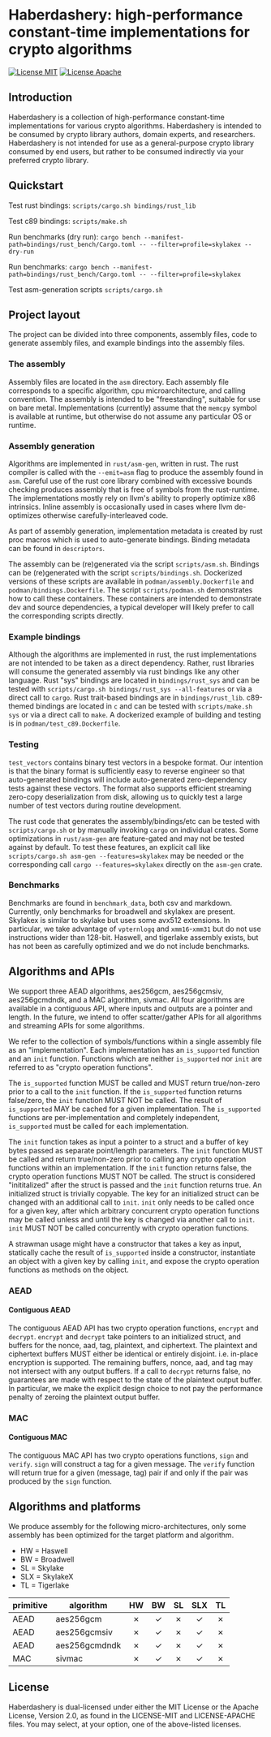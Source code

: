 # Haberdashery: high-performance constant-time implementations for crypto algorithms

[![License MIT](https://img.shields.io/badge/License-MIT-yellow.svg)](LICENSE-MIT)
[![License Apache](https://img.shields.io/badge/License-APACHE-yellow.svg)](LICENSE-APACHE)

## Introduction

Haberdashery is a collection of high-performance constant-time
implementations for various crypto algorithms. Haberdashery is intended to be
consumed by crypto library authors, domain experts, and researchers.
Haberdashery is not intended for use as a general-purpose crypto library
consumed by end users, but rather to be consumed indirectly via your
preferred crypto library.

## Quickstart
Test rust bindings: `scripts/cargo.sh bindings/rust_lib`

Test c89 bindings: `scripts/make.sh`

Run benchmarks (dry run): `cargo bench --manifest-path=bindings/rust_bench/Cargo.toml -- --filter=profile=skylakex --dry-run`

Run benchmarks: `cargo bench --manifest-path=bindings/rust_bench/Cargo.toml -- --filter=profile=skylakex`

Test asm-generation scripts `scripts/cargo.sh`

## Project layout
The project can be divided into three components, assembly files, code to
generate assembly files, and example bindings into the assembly files.

### The assembly
Assembly files are located in the `asm` directory. Each assembly file
corresponds to a specific algorithm, cpu microarchitecture, and calling
convention. The assembly is intended to be "freestanding", suitable for use
on bare metal. Implementations (currently) assume that the `memcpy` symbol is
available at runtime, but otherwise do not assume any particular OS or
runtime.

### Assembly generation
Algorithms are implemented in `rust/asm-gen`, written in rust. The rust
compiler is called with the `--emit=asm` flag to produce the assembly found
in `asm`. Careful use of the rust core library combined with excessive bounds
checking produces assembly that is free of symbols from the rust-runtime. The
implementations mostly rely on llvm's ability to properly optimize x86
intrinsics. Inline assembly is occasionally used in cases where llvm
de-optimizes otherwise carefully-interleaved code.

As part of assembly generation, implementation metadata is created by rust
proc macros which is used to auto-generate bindings. Binding metadata can be
found in `descriptors`.

The assembly can be (re)generated via the script `scripts/asm.sh`. Bindings
can be (re)generated with the script `scripts/bindings.sh`. Dockerized
versions of these scripts are available in `podman/assembly.Dockerfile` and
`podman/bindings.Dockerfile`. The script `scripts/podman.sh` demonstrates how
to call these containers. These containers are intended to demonstrate dev
and source dependencies, a typical developer will likely prefer to call the
corresponding scripts directly.

### Example bindings
Although the algorithms are implemented in rust, the rust implementations are
not intended to be taken as a direct dependency. Rather, rust libraries will
consume the generated assembly via rust bindings like any other language.  Rust
"sys" bindings are located in `bindings/rust_sys` and can be tested with
`scripts/cargo.sh bindings/rust_sys --all-features` or via a direct call to
`cargo`. Rust trait-based bindings are in `bindings/rust_lib`. c89-themed
bindings are located in `c` and can be tested with `scripts/make.sh sys` or via
a direct call to `make`. A dockerized example of building and testing is in
`podman/test_c89.Dockerfile`.

### Testing
`test_vectors` contains binary test vectors in a bespoke format. Our
intention is that the binary format is sufficiently easy to reverse engineer
so that auto-generated bindings will include auto-generated zero-dependency
tests against these vectors. The format also supports efficient streaming
zero-copy deserialization from disk, allowing us to quickly test a large
number of test vectors during routine development.

The rust code that generates the assembly/bindings/etc can be tested with
`scripts/cargo.sh` or by manually invoking `cargo` on individual crates. Some
optimizations in `rust/asm-gen` are feature-gated and may not be tested
against by default. To test these features, an explicit call like
`scripts/cargo.sh asm-gen --features=skylakex` may be needed or the
corresponding call `cargo --features=skylakex` directly on the `asm-gen`
crate.

### Benchmarks
Benchmarks are found in `benchmark_data`, both csv and markdown. Currently,
only benchmarks for broadwell and skylakex are present. Skylakex is similar to
skylake but uses some avx512 extensions. In particular, we take advantage of
`vpternlogq` and `xmm16`-`xmm31` but do not use instructions wider than
128-bit. Haswell, and tigerlake assembly exists, but has not been as carefully
optimized and we do not include benchmarks.

## Algorithms and APIs
We support three AEAD algorithms, aes256gcm, aes256gcmsiv, aes256gcmdndk, and
a MAC algorithm, sivmac. All four algorithms are available in a contiguous
API, where inputs and outputs are a pointer and length. In the future, we
intend to offer scatter/gather APIs for all algorithms and streaming APIs for
some algorithms.

We refer to the collection of symbols/functions within a single assembly file
as an "implementation". Each implementation has an `is_supported` function
and an `init` function. Functions which are neither `is_supported` nor `init`
are referred to as "crypto operation functions".

The `is_supported` function MUST be called and MUST return true/non-zero
prior to a call to the `init` function.
If the `is_supported` function returns false/zero, the `init` function MUST
NOT be called. The result of `is_supported` MAY be cached for a given
implementation. The `is_supported` functions are per-implementation and
completely independent, `is_supported` must be called for each
implementation.

The `init` function takes as input a pointer to a struct and a buffer of key
bytes passed as separate point/length parameters. The `init` function MUST
be called and return true/non-zero prior to calling any crypto operation
functions within an implementation. If the `init` function returns false, the
crypto operation functions MUST NOT be called. The struct is considered
"inititalized" after the struct is passed and the `init` function returns
true. An initialized struct is trivially copyable. The key for an
initialized struct can be changed with an additional call to `init`. `init`
only needs to be called once for a given key, after which arbitrary
concurrent crypto operation functions may be called unless and until the key
is changed via another call to `init`. `init` MUST NOT be called concurrently
with crypto operation functions.

A strawman usage might have a constructor that takes a key as input,
statically cache the result of `is_supported` inside a constructor,
instantiate an object with a given key by calling `init`, and expose the
crypto operation functions as methods on the object.

### AEAD
#### Contiguous AEAD
The contiguous AEAD API has two crypto operation functions, `encrypt` and
`decrypt`. `encrypt` and `decrypt` take pointers to an initialized struct,
and buffers for the nonce, aad, tag, plaintext, and ciphertext. The plaintext
and ciphertext buffers MUST either be identical or entirely disjoint. i.e.
in-place encryption is supported. The remaining buffers, nonce, aad, and tag
may not intersect with any output buffers. If a call to `decrypt` returns
false, no guarantees are made with respect to the state of the plaintext
output buffer. In particular, we make the explicit design choice to not pay
the performance penalty of zeroing the plaintext output buffer.

### MAC
#### Contiguous MAC
The contiguous MAC API has two crypto operations functions, `sign` and
`verify`. `sign` will construct a tag for a given message. The `verify`
function will return true for a given (message, tag) pair if and only if the
pair was produced by the `sign` function.

## Algorithms and platforms
We produce assembly for the following micro-architectures, only some assembly
has been optimized for the target platform and algorithm.
 - HW = Haswell
 - BW = Broadwell
 - SL = Skylake
 - SLX = SkylakeX
 - TL = Tigerlake

|primitive|algorithm    | HW | BW | SL | SLX | TL |
|---------|-------------|:--:|:--:|:--:|:---:|:--:|
|AEAD     |aes256gcm    |&cross;|&check;|&cross;|&check;|&cross;|
|AEAD     |aes256gcmsiv |&cross;|&check;|&cross;|&check;|&cross;|
|AEAD     |aes256gcmdndk|&cross;|&check;|&cross;|&check;|&cross;|
|MAC      |sivmac       |&cross;|&check;|&cross;|&check;|&cross;|

## License
Haberdashery is dual-licensed under either the MIT License or the Apache
License, Version 2.0, as found in the LICENSE-MIT and LICENSE-APACHE files.
You may select, at your option, one of the above-listed licenses.
